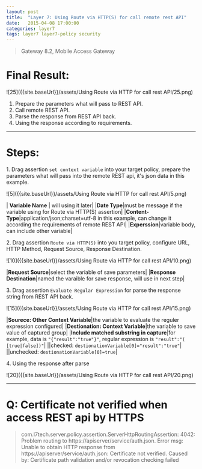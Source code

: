 ```yaml
---
layout: post
title:  "Layer 7: Using Route via HTTP(S) for call remote rest API"
date:   2015-04-08 17:00:00
categories: layer7
tags: layer7 layer7-policy security
---
```


>Gateway 8.2, Mobile Access Gateway

Final Result:
===

![25]({{site.baseUrl}}/assets/Using Route via HTTP for call rest API/25.png)

1. Prepare the parameters what will pass to REST API.
2. Call remote REST API.
3. Parse the response from REST API back.
4. Using the response according to requirements.

---

Steps:
===

1\. Drag assertion `set context variable` into your target policy, prepare the parameters what will pass into the remote REST api, it's json data in this example.

![5]({{site.baseUrl}}/assets/Using Route via HTTP for call rest API/5.png)

| **Variable Name** | will using it later|
|**Date Type**|must be message if the variable using for Route via HTTP(S) assertion|
|**Content-Type**|application/json;charset=utf-8 in this example, can change it according the requirements of remote REST API|
|**Experssion**|variable body, can include other variable|

2\. Drag assertion `Route via HTTP(S)` into you target policy, configure URL, HTTP Method, Request Source, Response Destination.

![10]({{site.baseUrl}}/assets/Using Route via HTTP for call rest API/10.png)

|**Request Source**|select the variable of save parameters|
|**Response Destination**|named the varaible for save response, will use in next step|

3\. Drag assertion `Evaluate Regular Expression` for parse the response string from REST API back.

![15]({{site.baseUrl}}/assets/Using Route via HTTP for call rest API/15.png)

|**Sourece: Other Context Variable**|the variable to evaluate the reguler expression configured|
|**Destionation: Context Variable**|the variable to save value of captured group|
|**Include matched substring in capture**|for example, data is `"{"result":"true"}"`, regular expression is `"result":"(	[true|false])"`|
||checked: `destionationVariable[0]="result":"true"`|
||unchecked: `destionationVariable[0]=true`|

4\. Using the response after parse

![20]({{site.baseUrl}}/assets/Using Route via HTTP for call rest API/20.png)

---

Q: Certificate not verified when access REST api by HTTPS
===

>com.l7tech.server.policy.assertion.ServerHttpRoutingAssertion: 4042: Problem routing to https://apiserver/service/auth.json. Error msg: Unable to obtain HTTP response from https://apiserver/service/auth.json: Certificate not verified. Caused by: Certificate path validation and/or revocation checking failed


